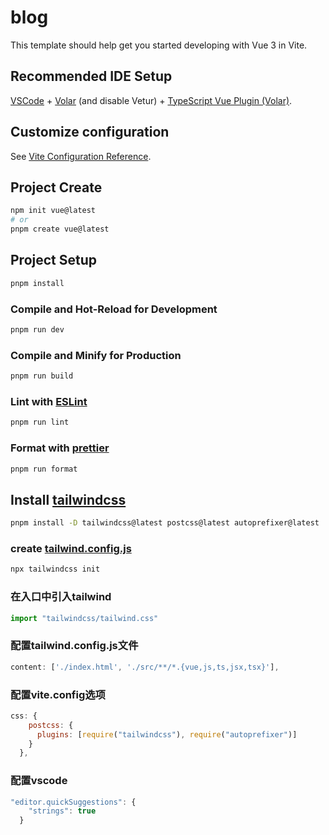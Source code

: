 # blog

This template should help get you started developing with Vue 3 in Vite.

## Recommended IDE Setup

[VSCode](https://code.visualstudio.com/) + [Volar](https://marketplace.visualstudio.com/items?itemName=Vue.volar) (and disable Vetur) + [TypeScript Vue Plugin (Volar)](https://marketplace.visualstudio.com/items?itemName=Vue.vscode-typescript-vue-plugin).

## Customize configuration

See [Vite Configuration Reference](https://vitejs.dev/config/).

## Project Create

```sh
npm init vue@latest
# or
pnpm create vue@latest 
```

## Project Setup

```sh
pnpm install
```

### Compile and Hot-Reload for Development

```sh
pnpm run dev
```

### Compile and Minify for Production

```sh
pnpm run build
```

### Lint with [ESLint](https://eslint.org/)

```sh
pnpm run lint
```

### Format with [prettier](https://prettier.io/)

```sh
pnpm run format
```

## Install [tailwindcss](https://www.tailwindcss.cn/)

```sh
pnpm install -D tailwindcss@latest postcss@latest autoprefixer@latest
```

### create [tailwind.config.js](./tailwind.config.js)

```sh
npx tailwindcss init
```
### 在入口中引入tailwind

```js
import "tailwindcss/tailwind.css"
```

### 配置tailwind.config.js文件

```js
content: ['./index.html', './src/**/*.{vue,js,ts,jsx,tsx}'],
```

### 配置vite.config选项

```js
css: {
    postcss: {
      plugins: [require("tailwindcss"), require("autoprefixer")]
    }
  },
```

### 配置vscode

```js
"editor.quickSuggestions": {
    "strings": true
  }
```

